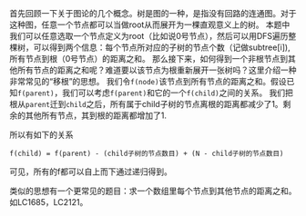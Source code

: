 首先回顾一下关于图论的几个概念。树是图的一种，是指没有回路的连通图。对于这种图，任意一个节点都可以当做root从而展开为一棵直观意义上的树。
本题中我们可以任意选取一个节点定义为root（比如说0号节点），然后可以用DFS遍历整棵树，可以得到两个信息：每个节点所对应的子树的节点个数（记做subtree[i]),
所有节点到根（0号节点）的距离之和。
那么接下来，如何得到一个非根节点到其他所有节点的距离之和呢？难道要以该节点为根重新展开一张树吗？这里介绍一种非常常见的“移根”的思想。
我们令```f(node)```该节点到所有节点的距离之和。假设已知```f(parent)```，我们可以考虑```f(parent)```和它的一个```f(child)```之间的关系。
我们把根从```parent```迁到```child```之后，所有属于child子树的节点离根的距离都减少了1。剩余的其他所有节点，其到根的距离都增加了1.

所以有如下的关系
```
f(child) = f(parent) - (child子树的节点数目) + (N - child子树的节点数目)
```
可见，所有的f都可以自上而下通过递归得到。

类似的思想有一个更常见的题目：求一个数组里每个节点到其他节点的距离之和。如LC1685，LC2121。
